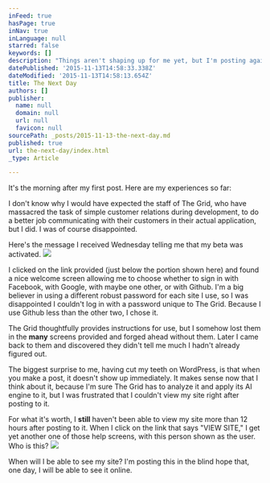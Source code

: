 ```yaml
---
inFeed: true
hasPage: true
inNav: true
inLanguage: null
starred: false
keywords: []
description: "Things aren't shaping up for me yet, but I'm posting again anyway."
datePublished: '2015-11-13T14:58:33.338Z'
dateModified: '2015-11-13T14:58:13.654Z'
title: The Next Day
authors: []
publisher:
  name: null
  domain: null
  url: null
  favicon: null
sourcePath: _posts/2015-11-13-the-next-day.md
published: true
url: the-next-day/index.html
_type: Article

---
```

It's the morning after my first post. Here are my experiences so far:

I don't know why I would have expected the staff of The Grid, who have massacred the task of simple customer relations during development, to do a better job communicating with their customers in their actual application, but I did. I was of course disappointed.

Here's the message I received Wednesday telling me that my beta was activated.
![](https://the-grid-user-content.s3-us-west-2.amazonaws.com/8b315473-1558-40fe-ae4c-cf626de22df2.jpg)

I clicked on the link provided (just below the portion shown here) and found a nice welcome screen allowing me to choose whether to sign in with Facebook, with Google, with maybe one other, or with Github. I'm a big believer in using a different robust password for each site I use, so I was disappointed I couldn't log in with a password unique to The Grid. Because I use Github less than the other two, I chose it.

The Grid thoughtfully provides instructions for use, but I somehow lost them in the **many** screens provided and forged ahead without them. Later I came back to them and discovered they didn't tell me much I hadn't already figured out.

The biggest surprise to me, having cut my teeth on WordPress, is that when you make a post, it doesn't show up immediately. It makes sense now that I think about it, because I'm sure The Grid has to analyze it and apply its AI engine to it, but I was frustrated that I couldn't view my site right after posting to it.

For what it's worth, I **still** haven't been able to view my site more than 12 hours after posting to it. When I click on the link that says "VIEW SITE," I get yet another one of those help screens, with this person shown as the user. Who is this?
![](https://the-grid-user-content.s3-us-west-2.amazonaws.com/6853e993-ed24-49fa-a2c4-145dbf96ecbf.jpg)

When will I be able to see my site? I'm posting this in the blind hope that, one day, I will be able to see it online.